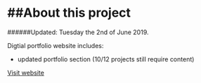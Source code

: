 ##About this project
=============
######Updated: Tuesday the 2nd of June 2019.

Digtial portfolio website includes: 
- updated portfolio section (10/12 projects still require content)

[Visit website](http://ladybiosphere.github.io/portfolio/)
